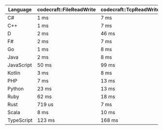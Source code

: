 | Language | codecraft::FileReadWrite | codecraft::TcpReadWrite | example::FileReadWrite | example::TcpReadWrite |
| - | --- | --- | --- | --- |
| C# | 1 ms | 7 ms | 1 ms | 260 us |
| C++ | 1 ms | 7 ms | 435 us | 137 us |
| D | 2 ms | 46 ms | 467 us | 303 us |
| F# | 2 ms | 7 ms | 1 ms | 444 us |
| Go | 1 ms | 8 ms | 662 us | 142 us |
| Java | 2 ms | 8 ms | 1 ms | 395 us |
| JavaScript | 50 ms | 99 ms | 1 ms | 1 ms |
| Kotlin | 3 ms | 8 ms | 1 ms | 349 us |
| PHP | 7 ms | 13 ms | 898 us | 214 us |
| Python | 23 ms | 13 ms | 1 ms | 247 us |
| Ruby | 62 ms | 18 ms | 2 ms | 7 ms |
| Rust | 719 us | 7 ms | 426 us | 116 us |
| Scala | 8 ms | 10 ms | 5 ms | 1 ms |
| TypeScript | 123 ms | 168 ms | 2 ms | 1 ms |